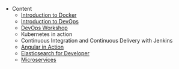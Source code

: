 * Content
  * [Introduction to Docker](https://github.com/up1/training-courses/wiki/Introduction-to-Docker)
  * [Introduction to DevOps](https://github.com/up1/training-courses/wiki/Introduction-to-DevOps)
  * [DevOps Workshop](https://github.com/up1/training-courses/wiki/DevOps-Workshop)
  * Kubernetes in action
  * Continuous Integration and Continuous Delivery with Jenkins
  * [Angular in Action](https://github.com/up1/training-courses/wiki/Angular-In-Action)
  * [Elasticsearch for Developer](https://github.com/up1/training-courses/wiki/Elasticsearch-for-Developer)
  * [Microservices](https://github.com/up1/training-courses/wiki/Microservices-Workshop)
